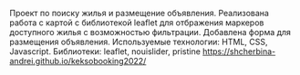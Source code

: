 Проект по поиску жилья и размещение объявления. Реализована работа с картой с библиотекой leaflet для отбражения маркеров доступного жилья
с возможностью фильтрации. Добавлена форма для размещения объявления.
Используемые технологии: HTML, CSS, Javascript. Библиотеки: leaflet, nouislider, pristine
https://shcherbina-andrei.github.io/keksobooking2022/
